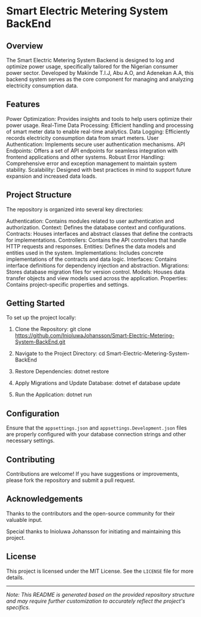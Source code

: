 # Smart Electric Metering System BackEnd

## Overview

The Smart Electric Metering System Backend is designed to log and optimize power usage, specifically tailored for the Nigerian consumer power sector. Developed by Makinde T.I.J, Abu A.O, and Adenekan A.A, this backend system serves as the core component for managing and analyzing electricity consumption data.

## Features

Power Optimization: Provides insights and tools to help users optimize their power usage.
Real-Time Data Processing: Efficient handling and processing of smart meter data to enable real-time analytics.
Data Logging: Efficiently records electricity consumption data from smart meters.
User Authentication: Implements secure user authentication mechanisms.
API Endpoints: Offers a set of API endpoints for seamless integration with frontend applications and other systems.
Robust Error Handling: Comprehensive error and exception management to maintain system stability.
Scalability: Designed with best practices in mind to support future expansion and increased data loads.

## Project Structure

The repository is organized into several key directories:

Authentication: Contains modules related to user authentication and authorization.
Context: Defines the database context and configurations.
Contracts: Houses interfaces and abstract classes that define the contracts for implementations.
Controllers: Contains the API controllers that handle HTTP requests and responses.
Entities: Defines the data models and entities used in the system.
Implementations: Includes concrete implementations of the contracts and data logic.
Interfaces: Contains interface definitions for dependency injection and abstraction.
Migrations: Stores database migration files for version control.
Models: Houses data transfer objects and view models used across the application.
Properties: Contains project-specific properties and settings.

## Getting Started

To set up the project locally:

1. Clone the Repository:
   git clone https://github.com/InioluwaJohansson/Smart-Electric-Metering-System-BackEnd.git

2. Navigate to the Project Directory:
   cd Smart-Electric-Metering-System-BackEnd

3. Restore Dependencies:
   dotnet restore

4. Apply Migrations and Update Database:
   dotnet ef database update

5. Run the Application:
   dotnet run


## Configuration

Ensure that the `appsettings.json` and `appsettings.Development.json` files are properly configured with your database connection strings and other necessary settings.

## Contributing

Contributions are welcome! If you have suggestions or improvements, please fork the repository and submit a pull request.

## Acknowledgements
Thanks to the contributors and the open-source community for their valuable input.

Special thanks to Inioluwa Johansson for initiating and maintaining this project.

## License

This project is licensed under the MIT License. See the `LICENSE` file for more details.

---

*Note: This README is generated based on the provided repository structure and may require further customization to accurately reflect the project's specifics.* 
